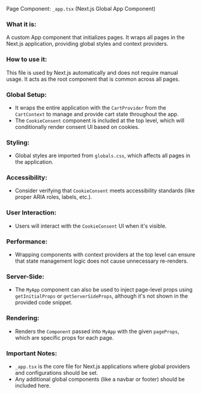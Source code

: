 Page Component: `_app.tsx` (Next.js Global App Component)

### What it is:
A custom App component that initializes pages. It wraps all pages in the Next.js application, providing global styles and context providers.

### How to use it:
This file is used by Next.js automatically and does not require manual usage. It acts as the root component that is common across all pages.

### Global Setup:
- It wraps the entire application with the `CartProvider` from the `CartContext` to manage and provide cart state throughout the app.
- The `CookieConsent` component is included at the top level, which will conditionally render consent UI based on cookies.

### Styling:
- Global styles are imported from `globals.css`, which affects all pages in the application.

### Accessibility:
- Consider verifying that `CookieConsent` meets accessibility standards (like proper ARIA roles, labels, etc.).

### User Interaction:
- Users will interact with the `CookieConsent` UI when it's visible.

### Performance:
- Wrapping components with context providers at the top level can ensure that state management logic does not cause unnecessary re-renders.

### Server-Side:
- The `MyApp` component can also be used to inject page-level props using `getInitialProps` or `getServerSideProps`, although it's not shown in the provided code snippet.

### Rendering:
- Renders the `Component` passed into `MyApp` with the given `pageProps`, which are specific props for each page.

### Important Notes:
- `_app.tsx` is the core file for Next.js applications where global providers and configurations should be set.
- Any additional global components (like a navbar or footer) should be included here.
